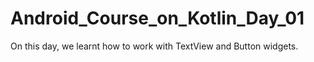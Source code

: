 # Android_Course_on_Kotlin_Day_01
On this day, we learnt how to work with TextView and Button widgets.
